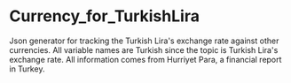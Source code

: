 # Currency_for_TurkishLira
Json generator for tracking the Turkish Lira's exchange rate against other currencies.
All variable names are Turkish since the topic is Turkish Lira's exchange rate.
All information comes from Hurriyet Para, a financial report in Turkey.

